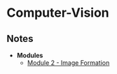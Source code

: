 # Computer-Vision

## Notes

- **Modules**
	- [Module 2 - Image Formation](Modules/02-Camera-and-Imaging.md)

